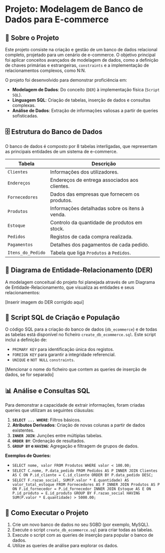 # Projeto: Modelagem de Banco de Dados para E-commerce

## 📖 Sobre o Projeto

Este projeto consiste na criação e gestão de um banco de dados relacional completo, projetado para um cenário de e-commerce. O objetivo principal foi aplicar conceitos avançados de modelagem de dados, como a definição de chaves primárias e estrangeiras, `constraints` e a implementação de relacionamentos complexos, como N:N.

O projeto foi desenvolvido para demonstrar proficiência em:
* **Modelagem de Dados**: Do conceito (`DER`) à implementação física (`Script SQL`).
* **Linguagem SQL**: Criação de tabelas, inserção de dados e consultas complexas.
* **Análise de Dados**: Extração de informações valiosas a partir de queries sofisticadas.

## 🗄️ Estrutura do Banco de Dados

O banco de dados é composto por 8 tabelas interligadas, que representam as principais entidades de um sistema de e-commerce.

| Tabela              | Descrição                                         |
|---------------------|---------------------------------------------------|
| `Clientes`          | Informações dos utilizadores.                     |
| `Endereços`         | Endereços de entrega associados aos clientes.     |
| `Fornecedores`      | Dados das empresas que fornecem os produtos.      |
| `Produtos`          | Informações detalhadas sobre os itens à venda.    |
| `Estoque`           | Controlo da quantidade de produtos em stock.      |
| `Pedidos`           | Registos de cada compra realizada.                |
| `Pagamentos`        | Detalhes dos pagamentos de cada pedido.           |
| `Itens_do_Pedido`   | Tabela que liga `Produtos` a `Pedidos`.           |

## 🔑 Diagrama de Entidade-Relacionamento (DER)

A modelagem conceitual do projeto foi planejada através de um Diagrama de Entidade-Relacionamento, que visualiza as entidades e seus relacionamentos:

[Inserir imagem do DER corrigido aqui]

## 📝 Script SQL de Criação e População

O código SQL para a criação do banco de dados (`db_ecommerce`) e de todas as tabelas está disponível no ficheiro `create_db_ecommerce.sql`. Este script inclui a definição de:
* `PRIMARY KEY` para identificação única dos registos.
* `FOREIGN KEY` para garantir a integridade referencial.
* `UNIQUE` e `NOT NULL` `constraints`.

[Mencionar o nome do ficheiro que contem as queries de inserção de dados, se for separado]

## 📊 Análise e Consultas SQL

Para demonstrar a capacidade de extrair informações, foram criadas queries que utilizam as seguintes cláusulas:

1.  **`SELECT ... WHERE`**: Filtros básicos.
2.  **Atributos Derivados**: Criação de novas colunas a partir de dados existentes.
3.  **`INNER JOIN`**: Junções entre múltiplas tabelas.
4.  **`ORDER BY`**: Ordenação de resultados.
5.  **`GROUP BY` e `HAVING`**: Agregação e filtragem de grupos de dados.

**Exemplos de Queries:**
* `SELECT nome, valor FROM Produtos WHERE valor < 100.00;`
* `SELECT C.nome, P.data_pedido FROM Pedidos AS P INNER JOIN Clientes AS C ON P.id_cliente = C.id_cliente ORDER BY P.data_pedido DESC;`
* `SELECT F.razao_social, SUM(P.valor * E.quantidade) AS valor_total_estoque FROM Fornecedores AS F INNER JOIN Produtos AS P ON F.id_fornecedor = P.id_fornecedor INNER JOIN Estoque AS E ON P.id_produto = E.id_produto GROUP BY F.razao_social HAVING SUM(P.valor * E.quantidade) > 5000.00;`

## 🚀 Como Executar o Projeto

1.  Crie um novo banco de dados no seu SGBD (por exemplo, MySQL).
2.  Execute o script `create_db_ecommerce.sql` para criar todas as tabelas.
3.  Execute o script com as queries de inserção para popular o banco de dados.
4.  Utilize as queries de análise para explorar os dados.